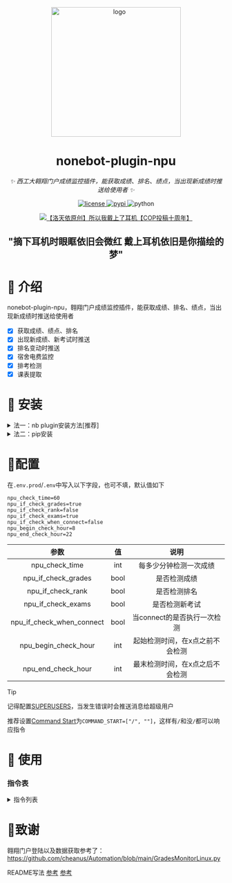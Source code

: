 <!-- markdownlint-disable MD033 MD036 MD041 -->

<div align="center">
<a href="https://v2.nonebot.dev/store">
    <img src="./images/NoneBotPlugin.svg" width="300" alt="logo">
</a>

# nonebot-plugin-npu

_✨ 西工大翱翔门户成绩监控插件，能获取成绩、排名、绩点，当出现新成绩时推送给使用者 ✨_

</div>

<p align="center">
  <a href="https://github.com/qllokirin/nonebot-plugin-npu/blob/master/LICENSE">
    <img src="https://img.shields.io/github/license/qllokirin/nonebot-plugin-npu.svg" alt="license">
  </a>
  <a href="https://pypi.python.org/pypi/nonebot-plugin-npu">
    <img src="https://img.shields.io/pypi/v/nonebot-plugin-npu.svg" alt="pypi">
  </a>
  <img src="https://img.shields.io/badge/python-3.9+-blue.svg" alt="python">
</p>
<p align="center">
  <a href="https://www.bilibili.com/video/BV1ga411T7mv">
    <img src="images/headset.jpg" alt="【洛天依原创】所以我戴上了耳机【COP投稿十周年】">
  </a>
</p>
<h2 align="center">"摘下耳机时眼眶依旧会微红
戴上耳机依旧是你描绘的梦"
</h2>

# 📖 介绍

nonebot-plugin-npu，翱翔门户成绩监控插件，能获取成绩、排名、绩点，当出现新成绩时推送给使用者

- [x] 获取成绩、绩点、排名
- [x] 出现新成绩、新考试时推送
- [x] 排名变动时推送
- [x] 宿舍电费监控
- [x] 排考检测
- [x] 课表提取

# 🔔 安装

<details>
<summary>法一：nb plugin安装方法[推荐]</summary>

安装插件

```
nb plugin install nonebot-plugin-npu
```

安装wkhtmltopdf

```
打开https://wkhtmltopdf.org/downloads.html安装
```

</details>

<details>
<summary>法二：pip安装</summary>

* 1.激活python环境

  ```
  .\.venv\Scripts\activate   				(Windows)
  source \.venv\Scripts\activate			(Ubuntu)
  ```

* 2.安装

  ```
  pip install nonebot-plugin-npu
  ```
  
* 3.安装wkhtmltopdf

  ```
  打开https://wkhtmltopdf.org/downloads.html安装
  ```
  

打开 nonebot2 项目根目录下的 `pyproject.toml` 文件, 在 `[tool.nonebot]` 部分追加写入

```
plugins = ["nonebot-plugin-npu"]
```

</details>


# 📣配置

在`.env.prod`/`.env`中写入以下字段，也可不填，默认值如下

```
npu_check_time=60
npu_if_check_grades=true
npu_if_check_rank=false
npu_if_check_exams=true
npu_if_check_when_connect=false
npu_begin_check_hour=8
npu_end_check_hour=22
```

|        参数         |  值  |          说明          |
| :-----------------: | :--: | :--------------------: |
|   npu_check_time    | int  | 每多少分钟检测一次成绩 |
| npu_if_check_grades | bool |      是否检测成绩      |
|  npu_if_check_rank  | bool |      是否检测排名      |
| npu_if_check_exams  | bool |     是否检测新考试     |
| npu_if_check_when_connect  | bool |     当connect的是否执行一次检测     |
| npu_begin_check_hour | int | 起始检测时间，在x点之前不会检测 |
| npu_end_check_hour | int | 最末检测时间，在x点之后不会检测 |

> [!TIP]
>
> 记得配置[SUPERUSERS](https://nonebot.dev/docs/appendices/config#superusers)，当发生错误时会推送消息给超级用户
>
> 推荐设置[Command Start](https://nonebot.dev/docs/appendices/config#command-start-%E5%92%8C-command-separator)为`COMMAND_START=["/", ""]`，这样有`/`和没`/`都可以响应指令

# 🎉 使用

### 指令表

<details>
<summary>指令列表</summary>

|         指令          |   范围    |                           说明                           |           示例           |
| :-------------------: | :-------: | :------------------------------------------------------: | :----------------------: |
|       **/翱翔**       | 私聊/艾特 |                       登陆翱翔门户                       |   ![](images/翱翔.png)   |
|       /翱翔成绩       | 私聊/艾特 |                     获取本学期的成绩                     | ![](images/翱翔成绩.png) |
|       /翱翔排名       | 私聊/艾特 |                       获取排名信息                       |     ![](images/翱翔排名.png)     |
|       /翱翔考试       | 私聊/艾特 |                   获取未结束的考试信息                   |     ![](images/翱翔考试.png)     |
|       /翱翔课表       | 私聊/艾特 |           获取课表（需要搭配wake up软件使用）            |     ![](images/翱翔课表.png)     |
| /翱翔综测排名 | 私聊/艾特 | 获取综测参评中的综测排名 |   ![](images/翱翔综测排名.png) |
| /翱翔退出登陆（登录） | 私聊/艾特 |                         退出登陆                         |     ![](images/翱翔退出登陆.png)     |
|     /翱翔全部成绩     | 私聊/艾特 |                       获取全部成绩                       |     ![](images/翱翔全部成绩.png)     |
|     /翱翔全部考试     | 私聊/艾特 |                     获取全部考试信息                     |     ![](images/翱翔全部考试.png)     |
|  /翱翔加权百分制成绩  | 私聊/艾特 |                    计算加权百分制成绩                    |     ![](images/翱翔加权百分制成绩.png)     |
|     /翱翔电费绑定     | 私聊/艾特 | 绑定宿舍，当电费小于25时会推送消息，每天中午12点检测一次 |     ![](images/翱翔电费绑定.png)     |
|     /翱翔电费查询     | 私聊/艾特 |                       查询当前电费                       |     ![](images/翱翔电费查询.png)     |
|     /翱翔电费解绑     | 私聊/艾特 |                       解除宿舍绑定                       |     ![](images/翱翔电费解绑.png)     |

</details>

# 🤩致谢

翱翔门户登陆以及数据获取参考了：https://github.com/cheanus/Automation/blob/main/GradesMonitorLinux.py

README写法 [参考](https://github.com/A-kirami/nonebot-plugin-template/blob/master/README.md) [参考](https://github.com/WJZ-P/LiteLoaderQQNT-Echo-Message/blob/main/README.md)
